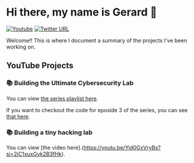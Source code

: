 # Hi there, my name is Gerard 👋

[![Youtube](https://img.shields.io/badge/YouTube-FF0000?style=flat-square&logo=youtube&logoColor=white)](https://www.youtube.com/@gerardobrien) [![Twitter URL](https://img.shields.io/twitter/follow/gerardobrien?style=flat-square&logo=twitter)](https://twitter.com/gerardobrien)

Welcome!! This is where I document a summary of the projects I've been working on. 

## YouTube Projects

### 📚 Building the Ultimate Cybersecurity Lab
You can view [the series playlist here](https://www.youtube.com/playlist?list=PL3ljjyal211AbTqlxSo6CGBiVqsXw8wrp).

If you want to checkout the code for eposide 3 of the series, you can see [that here](https://github.com/gerardobrien/ultimate-cybersecurity-lab).


### 📚 Building a tiny hacking lab
You can view [the video here].(https://youtu.be/Yid0GxVryBs?si=2iC1xuxGvk2B3fHk).


<!--
**gerardobrien/gerardobrien** is a ✨ _special_ ✨ repository because its `README.md` (this file) appears on your GitHub profile.

Here are some ideas to get you started:

- 🔭 I’m currently working on ...
- 🌱 I’m currently learning ...
- 👯 I’m looking to collaborate on ...
- 🤔 I’m looking for help with ...
- 💬 Ask me about ...
- 📫 How to reach me: ...
- 😄 Pronouns: ...
- ⚡ Fun fact: ...
-->
